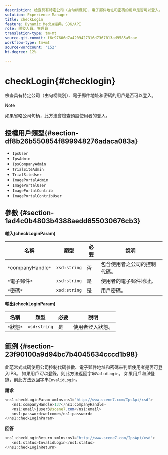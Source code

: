 ```yaml
---
description: 檢查具有特定公司（由句柄識別）、電子郵件地址和密碼的用戶是否可以登入。
solution: Experience Manager
title: checkLogin
feature: Dynamic Media經典，SDK/API
role: 開發人員、管理員
translation-type: tm+mt
source-git-commit: f6c97606d7a4209427316d7367013ad9585a5cae
workflow-type: tm+mt
source-wordcount: '152'
ht-degree: 12%

---
```



# checkLogin{#checklogin}

檢查具有特定公司（由句柄識別）、電子郵件地址和密碼的用戶是否可以登入。

>[!NOTE]
>
>如果省略公司句柄，此方法會檢查預設使用者的登入。

## 授權用戶類型{#section-df8b26b550854f899948276adaca083a}

* `IpsUser`
* `IpsAdmin`
* `IpsCompanyAdmin`
* `TrialSiteAdmin`
* `TrialSiteUser`
* `ImagePortalAdmin`
* `ImagePortalUser`
* `ImagePortalContrib`
* `ImagePortalContribUser`

## 參數 {#section-1ad4c0b4803b4388aedd655030676cb3}

**輸入(checkLoginParam)**

| 名稱 | 類型 | 必要 | 說明 |
|---|---|---|---|
| `*`companyHandle`*` | `xsd:string` | 否 | 包含使用者之公司的控制代碼。 |
| `*`電子郵件`*` | `xsd:string` | 是 | 使用者的電子郵件地址。 |
| `*`密碼`*` | `xsd:string` | 是 | 用戶密碼。 |

**輸出(checkLoginParam)**

| 名稱 | 類型 | 必要 | 說明 |
|---|---|---|---|
| `*`狀態`*` | `xsd:string` | 是 | 使用者登入狀態。 |

## 範例 {#section-23f90100a9d94bc7b4045634cccd1b98}

此范常式式碼使用公司控制代碼參數、電子郵件地址和密碼來判斷使用者是否可登入IPS。 如果用戶&#x200B;*可以*&#x200B;登錄，則此方法返回字串`ValidLogin`。 如果用戶&#x200B;*無法*&#x200B;登錄，則此方法返回字串`InvalidLogin`。

**請求**

```java
<ns1:checkLoginParam xmlns:ns1="http://www.scene7.com/IpsApi/xsd">
   <ns1:companyHandle>137</ns1:companyHandle>
   <ns1:email>juser3@scene7.com</ns1:email>
   <ns1:password>welcome</ns1:password>
</ns1:checkLoginParam>
```

**回答**

```java
<ns1:checkLoginReturn xmlns:ns1="http://www.scene7.com/IpsApi/xsd">
   <ns1:status>InvalidLogin</ns1:status>
</ns1:checkLoginReturn>
```

